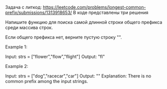 Задача с литкод: https://leetcode.com/problems/longest-common-prefix/submissions/1313918653/
В коде представлены три решения

Напишите функцию для поиска самой длинной строки общего префикса среди массива строк.

Если общего префикса нет, верните пустую строку "".

Example 1:

Input: strs = ["flower","flow","flight"]
Output: "fl"

Example 2:

Input: strs = ["dog","racecar","car"]
Output: ""
Explanation: There is no common prefix among the input strings.
